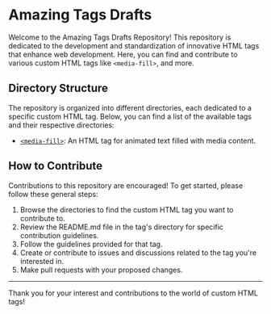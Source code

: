 # Amazing Tags Drafts

Welcome to the Amazing Tags Drafts Repository! This repository is dedicated to the development and standardization of innovative HTML tags that enhance web development. Here, you can find and contribute to various custom HTML tags like `<media-fill>`, and more.

## Directory Structure

The repository is organized into different directories, each dedicated to a specific custom HTML tag. Below, you can find a list of the available tags and their respective directories:

- [`<media-fill>`](media-fill/README.md): An HTML tag for animated text filled with media content.
<!-- - [`<custom-element>`](custom-element/README.md): Another HTML tag with its own unique features.
- [More Tags](#): (Add more tags and links to their respective directories as needed) -->

## How to Contribute

Contributions to this repository are encouraged! To get started, please follow these general steps:

1. Browse the directories to find the custom HTML tag you want to contribute to.
2. Review the README.md file in the tag's directory for specific contribution guidelines.
3. Follow the guidelines provided for that tag.
4. Create or contribute to issues and discussions related to the tag you're interested in.
5. Make pull requests with your proposed changes.

-------------

Thank you for your interest and contributions to the world of custom HTML tags!
